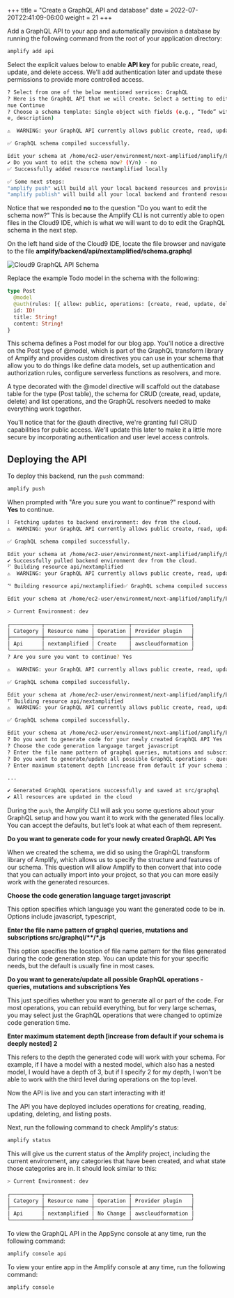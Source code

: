 +++
title = "Create a GraphQL API and database"
date = 2022-07-20T22:41:09-06:00
weight = 21
+++

Add a GraphQL API to your app and automatically provision a database by running the following command from the root of your application directory:

```bash
amplify add api
```

Select the explicit values below to enable **API key** for public create, read, update, and delete access. We'll add authentication later and update these  permissions to provide more controlled access.

```bash
? Select from one of the below mentioned services: GraphQL
? Here is the GraphQL API that we will create. Select a setting to edit or conti
nue Continue
? Choose a schema template: Single object with fields (e.g., “Todo” with ID, nam
e, description)

⚠️  WARNING: your GraphQL API currently allows public create, read, update, and delete access to all models via an API Key. To configure PRODUCTION-READY authorization rules, review: https://docs.amplify.aws/cli/graphql/authorization-rules

✅ GraphQL schema compiled successfully.

Edit your schema at /home/ec2-user/environment/next-amplified/amplify/backend/api/nextamplified/schema.graphql or place .graphql files in a directory at /home/ec2-user/environment/next-amplified/amplify/backend/api/nextamplified/schema
✔ Do you want to edit the schema now? (Y/n) · no
✅ Successfully added resource nextamplified locally

✅ Some next steps:
"amplify push" will build all your local backend resources and provision it in the cloud
"amplify publish" will build all your local backend and frontend resources (if you have hosting category added) and provision it in the cloud
```

Notice that we responded **no** to the question "Do you want to edit the schema now?" This is because the Amplify CLI is not currently able to open files in the Cloud9 IDE, which is what we will want to do to edit the GraphQL schema in the next step.

On the left hand side of the Cloud9 IDE, locate the file browser and navigate to the file **amplify/backend/api/nextamplified/schema.graphql**

![Cloud9 GraphQL API Schema](/images/cloud9-graphql-api-schema.png)

Replace the example Todo model in the schema with the following:

```graphql
type Post
  @model
  @auth(rules: [{ allow: public, operations: [create, read, update, delete] }]) {
  id: ID!
  title: String!
  content: String!
}
```

This schema defines a Post model for our blog app. You'll notice a directive on the Post type of @model, which is part of the GraphQL transform library of Amplify and provides custom directives you can use in your schema that allow you to do things like define data models, set up authentication and authorization rules, configure serverless functions as resolvers, and more.

A type decorated with the @model directive will scaffold out the database table for the type (Post table), the schema for CRUD (create, read, update, delete) and list operations, and the GraphQL resolvers needed to make everything work together.

You'll notice that for the @auth directive, we're granting full CRUD capabilities for public access. We'll update this later to make it a little more secure by incorporating authentication and user level access controls.

## Deploying the API

To deploy this backend, run the `push` command:

```bash
amplify push
```

When prompted with "Are you sure you want to continue?" respond with **Yes** to continue.

```bash
⠇ Fetching updates to backend environment: dev from the cloud.
⚠️  WARNING: your GraphQL API currently allows public create, read, update, and delete access to all models via an API Key. To configure PRODUCTION-READY authorization rules, review: https://docs.amplify.aws/cli/graphql/authorization-rules

✅ GraphQL schema compiled successfully.

Edit your schema at /home/ec2-user/environment/next-amplified/amplify/backend/api/nextamplified/schema.graphql or place .graphql files in a directory at /home/ec2-user/environment/next-amplified/amplify/backend/api/nextamplified/schema
✔ Successfully pulled backend environment dev from the cloud.
⠋ Building resource api/nextamplified
⚠️  WARNING: your GraphQL API currently allows public create, read, update, and delete access to all models via an API Key. To configure PRODUCTION-READY authorization rules, review: https://docs.amplify.aws/cli/graphql/authorization-rules

⠙ Building resource api/nextamplified✅ GraphQL schema compiled successfully.

Edit your schema at /home/ec2-user/environment/next-amplified/amplify/backend/api/nextamplified/schema.graphql or place .graphql files in a directory at /home/ec2-user/environment/next-amplified/amplify/backend/api/nextamplified/schema

> Current Environment: dev
    
┌──────────┬───────────────┬───────────┬───────────────────┐
│ Category │ Resource name │ Operation │ Provider plugin   │
├──────────┼───────────────┼───────────┼───────────────────┤
│ Api      │ nextamplified │ Create    │ awscloudformation │
└──────────┴───────────────┴───────────┴───────────────────┘
? Are you sure you want to continue? Yes

⚠️  WARNING: your GraphQL API currently allows public create, read, update, and delete access to all models via an API Key. To configure PRODUCTION-READY authorization rules, review: https://docs.amplify.aws/cli/graphql/authorization-rules

✅ GraphQL schema compiled successfully.

Edit your schema at /home/ec2-user/environment/next-amplified/amplify/backend/api/nextamplified/schema.graphql or place .graphql files in a directory at /home/ec2-user/environment/next-amplified/amplify/backend/api/nextamplified/schema
⠋ Building resource api/nextamplified
⚠️  WARNING: your GraphQL API currently allows public create, read, update, and delete access to all models via an API Key. To configure PRODUCTION-READY authorization rules, review: https://docs.amplify.aws/cli/graphql/authorization-rules

✅ GraphQL schema compiled successfully.

Edit your schema at /home/ec2-user/environment/next-amplified/amplify/backend/api/nextamplified/schema.graphql or place .graphql files in a directory at /home/ec2-user/environment/next-amplified/amplify/backend/api/nextamplified/schema
? Do you want to generate code for your newly created GraphQL API Yes
? Choose the code generation language target javascript
? Enter the file name pattern of graphql queries, mutations and subscriptions src/graphql/**/*.js
? Do you want to generate/update all possible GraphQL operations - queries, mutations and subscriptions Yes
? Enter maximum statement depth [increase from default if your schema is deeply nested] 2

...

✔ Generated GraphQL operations successfully and saved at src/graphql
✔ All resources are updated in the cloud
```

During the `push`, the Amplify CLI will ask you some questions about your GraphQL setup and how you want it to work with the generated files locally. You can accept the defaults, but let's look at what each of them represent.

**Do you want to generate code for your newly created GraphQL API Yes**

When we created the schema, we did so using the GraphQL transform library of Amplify, which allows us to specify the structure and features of our schema. This question will allow Amplify to then convert that into code that you can actually import into your project, so that you can more easily work with the generated resources.

**Choose the code generation language target javascript**

This option specifies which language you want the generated code to be in. Options include javascript, typescript, 

**Enter the file name pattern of graphql queries, mutations and subscriptions src/graphql/\*\*/\*.js**

This option specifies the location of file name pattern for the files generated during the code generation step. You can update this for your specific needs, but the default is usually fine in most cases.

**Do you want to generate/update all possible GraphQL operations - queries, mutations and subscriptions Yes**

This just specifies whether you want to generate all or part of the code. For most operations, you can rebuild everything, but for very large schemas, you may select just the GraphQL operations that were changed to optimize code generation time.

**Enter maximum statement depth [increase from default if your schema is deeply nested] 2**

This refers to the depth the generated code will work with your schema. For example, if I have a model with a nested model, which also has a nested model, I would have a depth of 3, but if I specify 2 for my depth, I won't be able to work with the third level during operations on the top level.

Now the API is live and you can start interacting with it!

The API you have deployed includes operations for creating, reading, updating, deleting, and listing posts.

Next, run the following command to check Amplify's status:

```bash
amplify status
```

This will give us the current status of the Amplify project, including the current environment, any categories that have been created, and what state those categories are in. It should look similar to this:

```bash
> Current Environment: dev
    
┌──────────┬───────────────┬───────────┬───────────────────┐
│ Category │ Resource name │ Operation │ Provider plugin   │
├──────────┼───────────────┼───────────┼───────────────────┤
│ Api      │ nextamplified │ No Change │ awscloudformation │
└──────────┴───────────────┴───────────┴───────────────────┘
```

To view the GraphQL API in the AppSync console at any time, run the following command:

```bash
amplify console api
```

To view your entire app in the Amplify console at any time, run the following command:

```bash
amplify console
```
